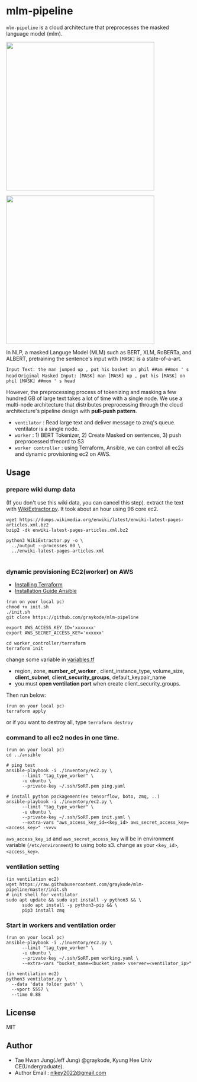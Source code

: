 # mlm-pipeline

`mlm-pipeline` is a cloud architecture that preprocesses the masked language model (mlm).

[<img width="400"
src="https://user-images.githubusercontent.com/32828768/49876264-ff2e4180-fdf0-11e8-9512-06ffe3ede9c5.png">](https://jalammar.github.io/illustrated-bert/)

<img src="https://i.imgur.com/8k8nTaD.png" height="400px;" />

In NLP, a masked Languge Model (MLM) such as BERT, XLM, RoBERTa, and ALBERT, pretraining the sentence's input with `[MASK]` is a state-of-a-art.

`Input Text: the man jumped up , put his basket on phil ##am ##mon ' s head`
`Original Masked Input: [MASK] man [MASK] up , put his [MASK] on phil
[MASK] ##mon ' s head`

However, the preprocessing process of tokenizing and masking a few hundred GB of large text takes a lot of time with a single node. We use a multi-node architecture that distributes preprocessing through the cloud architecture's pipeline design with **pull-push pattern**.

- `ventilator` : Read large text and deliver message to zmq's queue. ventilator is a single node.
- `worker` : 1) BERT Tokenizer, 2) Create Masked on sentences, 3) push preprocessed tfrecord to S3
- `worker controller` : using Terraform, Ansible, we can control all ec2s and dynamic provisioning ec2 on AWS.



## Usage

### prepare wiki dump data

(If you don't use this wiki data, you can cancel this step). extract the text with
[WikiExtractor.py](https://github.com/attardi/wikiextractor). It took about an hour using 96 core ec2.

```shell
wget https://dumps.wikimedia.org/enwiki/latest/enwiki-latest-pages-articles.xml.bz2
bzip2 -dk enwiki-latest-pages-articles.xml.bz2

python3 WikiExtractor.py -o \
  ../output --processes 80 \
  ../enwiki-latest-pages-articles.xml
```



# 

### dynamic provisioning EC2(worker) on AWS

- [Installing Terraform](https://learn.hashicorp.com/terraform/getting-started/install.html)
- [Installation Guide Ansible](https://docs.ansible.com/ansible/latest/installation_guide/intro_installation.html)

```shell
(run on your local pc)
chmod +x init.sh
./init.sh
git clone https://github.com/graykode/mlm-pipeline

export AWS_ACCESS_KEY_ID='xxxxxxx'
export AWS_SECRET_ACCESS_KEY='xxxxxx'

cd worker_controller/terraform
terraform init
```

change some variable in [variables.tf](https://github.com/graykode/mlm-pipeline/blob/master/worker_controller/terraform/variables.tf)

- region, zone, **number_of_worker** , client_instance_type, volume_size, **client_subnet**, **client_security_groups**, default_keypair_name
- you must **open ventilation port** when create client_security_groups.

Then run below:

```shell
(run on your local pc)
terraform apply
```

or if you want to destroy all, type `terraform destroy`




### command to all ec2 nodes in one time.

```shell
(run on your local pc)
cd ../ansible

# ping test
ansible-playbook -i ./inventory/ec2.py \
      --limit "tag_type_worker" \
      -u ubuntu \
      --private-key ~/.ssh/SoRT.pem ping.yaml
      
# install python packagement(ex tensorflow, boto, zmq, ..)
ansible-playbook -i ./inventory/ec2.py \
      --limit "tag_type_worker" \
      -u ubuntu \
      --private-key ~/.ssh/SoRT.pem init.yaml \
      --extra-vars "aws_access_key_id=<key_id> aws_secret_access_key=<access_key>" -vvvv
```

`aws_access_key_id` and `aws_secret_access_key` will be in environment variable (`/etc/environment`) to using boto s3. change as your `<key_id>`, `<access_key>`.




### ventilation setting

```shell
(in ventilation ec2)
wget https://raw.githubusercontent.com/graykode/mlm-pipeline/master/init.sh
# init shell for ventilator
sudo apt update && sudo apt install -y python3 && \
      sudo apt install -y python3-pip && \
      pip3 install zmq
```



### Start in workers and ventilation order

```shell
(run on your local pc)
ansible-playbook -i ./inventory/ec2.py \
      --limit "tag_type_worker" \
      -u ubuntu \
      --private-key ~/.ssh/SoRT.pem working.yaml \
      --extra-vars "bucket_name=<bucket_name> vserver=<ventilator_ip>"
      
(in ventilation ec2)
python3 ventilator.py \
  --data 'data folder path' \
  --vport 5557 \
  --time 0.88  
```



## License

MIT



## Author

- Tae Hwan Jung(Jeff Jung) @graykode, Kyung Hee Univ CE(Undergraduate).
- Author Email : [nlkey2022@gmail.com](mailto:nlkey2022@gmail.com)

